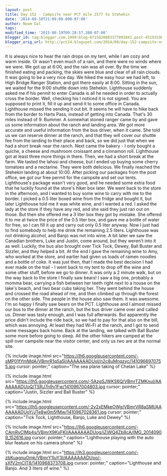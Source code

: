 ```yaml
---
layout: post
title: Day 152 - Campsite near PCT mile 2577 to Stehekin
date: '2014-09-10T21:09:00.000-07:00'
author: Noam Gal
tags:
modified_time: '2015-06-19T09:28:57.388-07:00'
blogger_id: tag:blogger.com,1999:blog-8715620883377891841.post-4519319821409372108
blogger_orig_url: http://pct14.blogspot.com/2014/09/day-152-campsite-near-pct-mile-2577-to.html
---
```


 It is always nice to hear the rain drops on my tent, while I am cozy and warm inside. Or wasn't even much of a
 rain, and there were no winds where we were.
 We got up at 6:00, and the rain was all over. By the time we
 finished eating and packing, the skies were blue and clear of all rain clouds. It was going to be a very nice
 day.
 We hiked the easy hour we had left, to High Bridge Ranger Station, and got there easily at 8:00. Sitting
 in the sun, we waited for the 9:00 shuttle down into Stehekin.
 Lighthouse suddenly asked me if his permit to
 enter Canada is all he needed in order to actually cross the border. Well, checking his I noticed it is not signed.
 You are supposed to print it, fill it up and send it to some office in Canada. Lighthouse missed the sending it out
 bit. It seems he will have to hike back from the border to Harts Pass, instead of getting into Canada. That's 30
 miles instead of 9. Bummer.
 A somewhat stoned ranger came by and gave us some information about the ranch and
 landing area. We got more accurate and useful information from the bus driver, when it came.
 She told us we can
 reserve dinner at the ranch, and that they will cover our shuttle fee from the landing to their place and back, so
 we did just that when we had a short break near the ranch.
 Next came the bakery - I only bought a quiche, a
 cheese and mushroom croissant and a cinnamon roll. Lighthouse got at least three more things in there.
 Then, we
 had a short break at the farm. We tasted the lahssi and cheese, but I ended up buying some cherry tomatoes and a
 nectarine. They were both delicious.
 We finally reached the Stehekin landing at about 10:00. After picking our
 packages from the post office, we got our free permit for the campsite and set our tents. Lighthouse's package
 wasn't very good, and he needed some extra food that he luckily found at the store's hiker box later.
 We went
 back to the store in the afternoon, and I wanted to buy some wine to carry with me to the border. I picked a 0.5
 liter boxed wine from the fridge and bought it, but later Lighthouse told me it was white wine, and I wanted a red.
 I asked the lady at the store if they have any red, and she said they just ran out on those. But then she offered me
 a 3 liter box they got by mistake. She offered it to me at twice the price of the 0.5 liter box, and gave me a
 bottle of water for free, so I can fill it up and carry out only 0.5 liter anyway. Now I just had to find somebody
 to help me drink the remaining 2.5 liters.
 Lighthouse was not drinking alcohol, and Banjo was not into wine. A
 bit later we saw the Canadian brothers, Luke and Justin, come around, but they weren't into it as well. Luckily, the
 bus also brought over Tick Tock, Dewey, Ball Buster and Sizzler, and they helped a bit. At the end I gave the
 remaining wine to Amy, who worked at the store, and earlier had given us loads of ramen noodles and a bottle of
 coke.
 It was just then, that I made the best decision I had ever made on the trail - I went back to my tent to
 drop off the wine and some other stuff, before we go to dinner. It was only a 2 minute walk, but on the way back to
 the store I finally saw bears! I saw a big one, probably a momma bear, carrying a fish between her teeth right next
 to a house on the lake's beach, and two bear cubs taking her. They went behind the house and crossed the road ahead
 of me, and then climbed up through the forest on the other side. The people in the house also saw them. It was
 awesome. I'm so happy I finally saw bears on the PCT.
 Lighthouse and I almost missed our bus to the dinner at
 the ranch, but the bus driver came over and called us. Dinner was tasty enough, and I was full afterwards. But
 apparently the price didn't include the ride back, so we had to pay for that also on the bill, which was annoying.
 At least they had Wi-Fi at the ranch, and I got to send some messages back home.
 Back at the landing, we talked
 with Ball Buster some more before going to sleep. All the other hikers are camped at the spill over campsite near
 the visitor center, and only us two are at the normal site.


{% include image.html src="https://lh6.googleusercontent.com/-sMP01fYmMdA/VBmrR1q5a5I/AAAAAAADUoI/n2c8uMnqzyc/1410966970755.jpg cursor: pointer;" caption="The sea plane taking of Chelan Lake" %}


{% include image.html src="https://lh5.googleusercontent.com/-5AzgSJWKS6Q/VBmrTZMKnuI/AAAAAAADUoQ/TSRJ7n9v1Fw/1410967004803.jpg cursor: pointer;" caption="Justin, Sizzler and Ball Buster" %}


{% include image.html src="https://lh5.googleusercontent.com/-2v2xEMkeOWg/VBmrVR8aSMI/AAAAAAADUoY/JTe8w0m5fMw/1410967028361.jpg cursor: pointer;" caption="Tick Tock, Lighthouse, Banjo, Luke and Dewey" %}


{% include image.html src="https://lh6.googleusercontent.com/-CAmRyClMp4s/VBmrX9KxFKI/AAAAAAADUog/iZjWQ4Zb8cA/IMG_20140909_152616.jpg cursor: pointer;" caption="Lighthouse playing with the auto blur feature on his camera phone" %}


{% include image.html src="https://lh3.googleusercontent.com/-zbKuagnuOmk/VBmrY1IuY3I/AAAAAAADUoo/-sXfV2mCIT8/1410968373708.jpg cursor: pointer;" caption="Lighthouse and Banjo. And 3 liters of wine." %}

